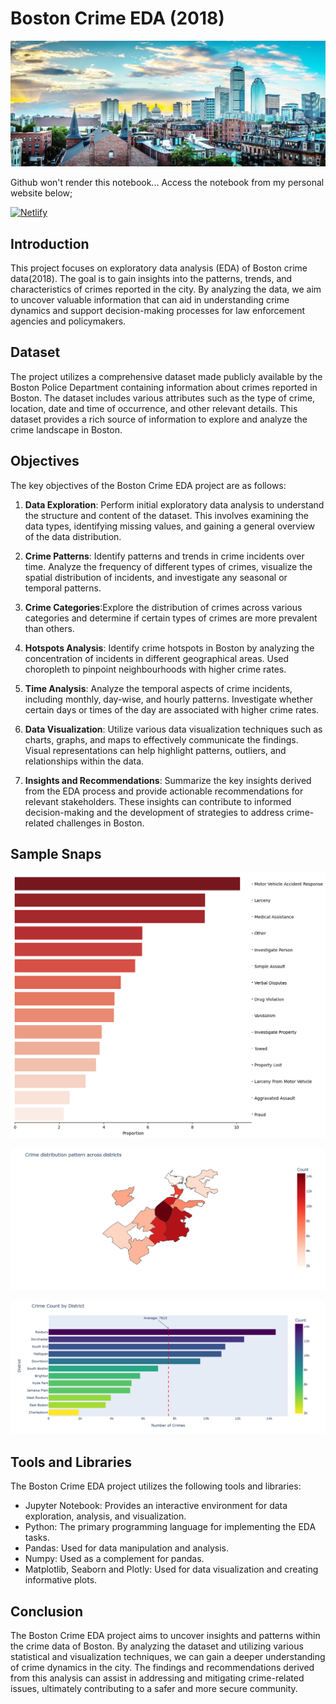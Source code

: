 # Boston Crime EDA (2018)

![Boston City](Images/boston.jpg)

Github won't render this notebook... Access the notebook from my personal website below;

[![Netlify](https://api.netlify.com/api/v1/badges/14aa0855-7217-45c4-a315-d21bcc5a4014/deploy-status)](https://nirmal-boston-crime-eda.netlify.app/)

## Introduction
This project focuses on exploratory data analysis (EDA) of Boston crime data(2018). The goal is to gain insights into the patterns, trends, and characteristics of crimes reported in the city. By analyzing the data, we aim to uncover valuable information that can aid in understanding crime dynamics and support decision-making processes for law enforcement agencies and policymakers.

## Dataset
The project utilizes a comprehensive dataset made publicly available by the Boston Police Department containing information about crimes reported in Boston. The dataset includes various attributes such as the type of crime, location, date and time of occurrence, and other relevant details. This dataset provides a rich source of information to explore and analyze the crime landscape in Boston.

## Objectives
The key objectives of the Boston Crime EDA project are as follows:

1. **Data Exploration**: Perform initial exploratory data analysis to understand the structure and content of the dataset. This involves examining the data types, identifying missing values, and gaining a general overview of the data distribution.

2. **Crime Patterns**: Identify patterns and trends in crime incidents over time. Analyze the frequency of different types of crimes, visualize the spatial distribution of incidents, and investigate any seasonal or temporal patterns.

3. **Crime Categories**:Explore the distribution of crimes across various categories and determine if certain types of crimes are more prevalent than others.

4. **Hotspots Analysis**: Identify crime hotspots in Boston by analyzing the concentration of incidents in different geographical areas. Used choropleth to pinpoint neighbourhoods with higher crime rates.

5. **Time Analysis**: Analyze the temporal aspects of crime incidents, including monthly, day-wise, and hourly patterns. Investigate whether certain days or times of the day are associated with higher crime rates.

6. **Data Visualization**: Utilize various data visualization techniques such as charts, graphs, and maps to effectively communicate the findings. Visual representations can help highlight patterns, outliers, and relationships within the data.

7. **Insights and Recommendations**: Summarize the key insights derived from the EDA process and provide actionable recommendations for relevant stakeholders. These insights can contribute to informed decision-making and the development of strategies to address crime-related challenges in Boston.

## Sample Snaps

![Most Committed Offense](Images/bar.jpg)

![District-wise Trend](Images/choro.png)

![Crime Count by District](Images/bar1.png)

## Tools and Libraries
The Boston Crime EDA project utilizes the following tools and libraries:

- Jupyter Notebook: Provides an interactive environment for data exploration, analysis, and visualization.
- Python: The primary programming language for implementing the EDA tasks.
- Pandas: Used for data manipulation and analysis.
- Numpy: Used as a complement for pandas.
- Matplotlib, Seaborn and Plotly: Used for data visualization and creating informative plots.

## Conclusion
The Boston Crime EDA project aims to uncover insights and patterns within the crime data of Boston. By analyzing the dataset and utilizing various statistical and visualization techniques, we can gain a deeper understanding of crime dynamics in the city. The findings and recommendations derived from this analysis can assist in addressing and mitigating crime-related issues, ultimately contributing to a safer and more secure community.